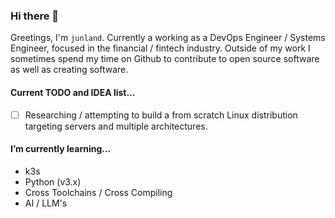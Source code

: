 ### Hi there 👋

Greetings, I'm `junland`. Currently a working as a DevOps Engineer / Systems Engineer, focused in the financial / fintech industry. Outside of my work I sometimes spend my time on Github to contribute to open source software as well as creating software.

#### Current TODO and IDEA list...

- [ ] Researching / attempting to build a from scratch Linux distribution targeting servers and multiple architectures.

#### I’m currently learning...

* k3s
* Python (v3.x)
* Cross Toolchains / Cross Compiling
* AI / LLM's
